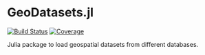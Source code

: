 # GeoDatasets.jl

[![Build Status](https://github.com/JuliaEarth/GeoDatasets.jl/actions/workflows/CI.yml/badge.svg?branch=main)](https://github.com/JuliaEarth/GeoDatasets.jl/actions/workflows/CI.yml?query=branch%3Amain)
[![Coverage](https://codecov.io/gh/JuliaEarth/GeoDatasets.jl/branch/main/graph/badge.svg)](https://codecov.io/gh/JuliaEarth/GeoDatasets.jl)

Julia package to load geospatial datasets from different databases.
